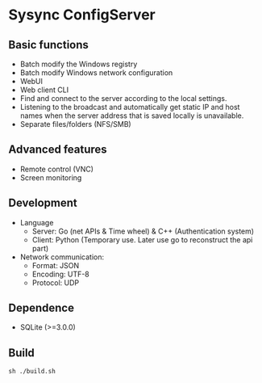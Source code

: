 # Sysync ConfigServer

## Basic functions 

- Batch modify the Windows registry
- Batch modify Windows network configuration 
- WebUI
- Web client CLI
- Find and connect to the server according to the local settings.
- Listening to the broadcast and automatically get static IP and host names when the server address that is saved locally is unavailable. 
- Separate files/folders (NFS/SMB)

## Advanced features 

- Remote control (VNC)
- Screen monitoring

## Development 

- Language
  - Server: Go (net APIs & Time wheel) & C++ (Authentication system)
  - Client: Python (Temporary use. Later use go to reconstruct the api part)
- Network communication: 
  - Format: JSON
  - Encoding: UTF-8
  - Protocol: UDP

## Dependence

- SQLite (>=3.0.0)

## Build

`sh ./build.sh`